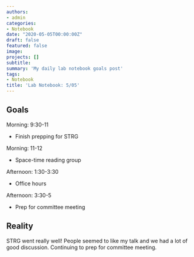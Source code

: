 ```yaml
---
authors:
- admin
categories:
- Notebook
date: "2020-05-05T00:00:00Z"
draft: false
featured: false
image:
projects: []
subtitle: 
summary: 'My daily lab notebook goals post'
tags:
- Notebook
title: 'Lab Notebook: 5/05'
---
```


## Goals ##
Morning: 9:30-11
-  Finish prepping for STRG

Morning: 11-12
- Space-time reading group

Afternoon: 1:30-3:30
- Office hours

Afternoon: 3:30-5
- Prep for committee meeting

## Reality ##
STRG went really well! People seemed to like my talk and we had a lot of good discussion. Continuing to prep for committee meeting. 